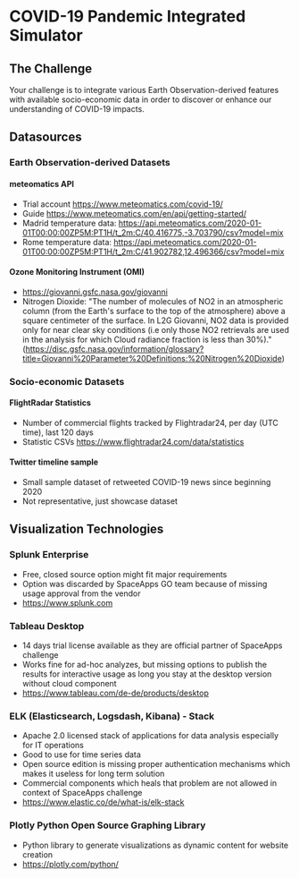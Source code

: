# COVID-19 Pandemic Integrated Simulator

## The Challenge
Your challenge is to integrate various Earth Observation-derived features with available socio-economic data in order to discover or enhance our understanding of COVID-19 impacts.

## Datasources

### Earth Observation-derived Datasets

#### meteomatics API
- Trial account https://www.meteomatics.com/covid-19/
- Guide https://www.meteomatics.com/en/api/getting-started/
- Madrid temperature data: https://api.meteomatics.com/2020-01-01T00:00:00ZP5M:PT1H/t_2m:C/40.416775,-3.703790/csv?model=mix
- Rome temperature data: https://api.meteomatics.com/2020-01-01T00:00:00ZP5M:PT1H/t_2m:C/41.902782,12.496366/csv?model=mix

#### Ozone Monitoring Instrument (OMI)
- https://giovanni.gsfc.nasa.gov/giovanni
- Nitrogen Dioxide: "The number of molecules of NO2 in an atmospheric column (from the Earth's surface to the top of the atmosphere) above a square centimeter of the surface. In L2G Giovanni, NO2 data is provided only for near clear sky conditions (i.e only those NO2 retrievals are used in the analysis for which Cloud radiance fraction is less than 30%)." (https://disc.gsfc.nasa.gov/information/glossary?title=Giovanni%20Parameter%20Definitions:%20Nitrogen%20Dioxide)

### Socio-economic Datasets

#### FlightRadar Statistics
- Number of commercial flights tracked by Flightradar24, per day (UTC time), last 120 days
- Statistic CSVs https://www.flightradar24.com/data/statistics

#### Twitter timeline sample
- Small sample dataset of retweeted COVID-19 news since beginning 2020
- Not representative, just showcase dataset

## Visualization Technologies

### Splunk Enterprise
- Free, closed source option might fit major requirements
- Option was discarded by SpaceApps GO team because of missing usage approval from the vendor
- https://www.splunk.com

### Tableau Desktop
- 14 days trial license available as they are official partner of SpaceApps challenge
- Works fine for ad-hoc analyzes, but missing options to publish the results for interactive usage as long you stay at the desktop version without cloud component
- https://www.tableau.com/de-de/products/desktop

### ELK (Elasticsearch, Logsdash, Kibana) - Stack
- Apache 2.0 licensed stack of applications for data analysis especially for IT operations
- Good to use for time series data
- Open source edition is missing proper authentication mechanisms which makes it useless for long term solution
- Commercial components which heals that problem are not allowed in context of SpaceApps challenge
- https://www.elastic.co/de/what-is/elk-stack

### Plotly Python Open Source Graphing Library
- Python library to generate visualizations as dynamic content for website creation
- https://plotly.com/python/